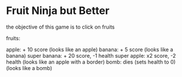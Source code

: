 # Fruit Ninja but Better
the objective of this game is to click on fruits

fruits:

apple: + 10 score (looks like an apple)
banana: + 5 score (looks like a banana)
super banana: + 20 score, -1 health
super apple: x2 score, -2 health (looks like an apple with a border)
bomb: dies (sets health to 0) (looks like a bomb)
